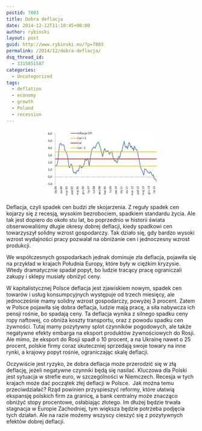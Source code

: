 ```yaml
---
postid: 7803
title: Dobra deflacja
date: 2014-12-12T11:10:45+00:00
author: rybinski
layout: post
guid: http://www.rybinski.eu/?p=7803
permalink: /2014/12/dobra-deflacja/
dsq_thread_id:
  - 3315851587
categories:
  - Uncategorized
tags:
  - deflation
  - economy
  - growth
  - Poland
  - recession
---
```

<p style="text-align: center;">
  <a href="/uploads/2014/12/Inflacja_cel.jpg"><img class="wp-image-7804 aligncenter" title="Inflacja_cel" src="/uploads/2014/12/Inflacja_cel-300x181.jpg" alt="" width="300" height="181" /></a>
</p>

Deflacja, czyli spadek cen budzi złe skojarzenia. Z reguły spadek cen kojarzy się z recesją, wysokim bezrobociem, spadkiem standardu życia. Ale tak jest dopiero do około stu lat, bo poprzednio w historii świata obserwowaliśmy długie okresy dobrej deflacji, kiedy spadkowi cen towarzyszył solidny wzrost gospodarczy. Tak działo się, gdy bardzo wysoki wzrost wydajności pracy pozwalał na obniżanie cen i jednoczesny wzrost produkcji.

<!--more-->

We współczesnych gospodarkach jednak dominuje zła deflacja, pojawiła się na przykład w krajach Południa Europy, które były w ciężkim kryzysie. Wtedy dramatycznie spadał popyt, bo ludzie tracący pracę ograniczali zakupy i sklepy musiały obniżyć ceny.

W kapitalistycznej Polsce deflacja jest zjawiskiem nowym, spadek cen towarów i usług konsumpcyjnych występuje od trzech miesięcy, ale jednocześnie mamy solidny wzrost gospodarczy, powyżej 3 procent. Zatem w Polsce pojawiła się dobra deflacja, ludzie mają pracę, a siła nabywcza ich pensji rośnie, bo spadają ceny. Ta deflacja wynika z silnego spadku ceny ropy naftowej, co obniża koszty transportu, oraz z powodu spadku cen żywności. Tutaj mamy pozytywny splot czynników pogodowych, ale także negatywne efekty embarga na eksport produktów żywnościowych do Rosji. Ale mimo, że eksport do Rosji spadł o 10 procent, a na Ukrainę nawet o 25 procent, polskie firmy coraz skuteczniej sprzedają swoje towary na inne rynki, a krajowy popyt rośnie, ograniczając skalę deflacji.

Oczywiście jest ryzyko, że dobra deflacja może przerodzić się w złą deflację, jeżeli negatywne czynniki będą się nasilać. Kluczowa dla Polski jest sytuacja w strefie euro, w szczególności w Niemczech. Recesja w tych krajach może dać początek złej deflacji w Polsce.  Jak można temu przeciwdziałać? Rząd powinien przyspieszyć reformy, które ułatwią ekspansję polskich firm za granicę, a bank centralny może znacząco obniżyć stopy procentowe, osłabiając złotego. Im dłużej będzie trwała stagnacja w Europie Zachodniej, tym większa będzie potrzeba podjęcia tych działań. Ale na razie możemy wszyscy cieszyć się z pozytywnych efektów dobrej deflacji.
